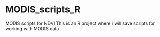 # MODIS_scripts_R
MODIS scripts for NDVI
This is an R project where i will save scripts for working with MODIS data
